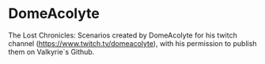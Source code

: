 # DomeAcolyte
The Lost Chronicles: Scenarios created by DomeAcolyte for his twitch channel (https://www.twitch.tv/domeacolyte), with his permission to publish them on Valkyrie`s Github.
